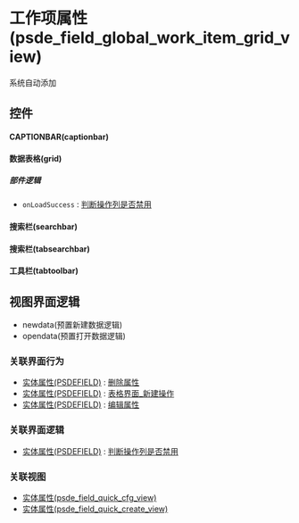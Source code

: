 # 工作项属性(psde_field_global_work_item_grid_view)  <!-- {docsify-ignore-all} -->


系统自动添加



## 控件
#### CAPTIONBAR(captionbar)
#### 数据表格(grid)

##### 部件逻辑
* `onLoadSuccess` : [判断操作列是否禁用](module/extension/PSDEField/uilogic/judge_column_state)
#### 搜索栏(searchbar)
#### 搜索栏(tabsearchbar)
#### 工具栏(tabtoolbar)

## 视图界面逻辑
  * newdata(预置新建数据逻辑)
  * opendata(预置打开数据逻辑)


### 关联界面行为
  * [实体属性(PSDEFIELD)](module/extension/PSDEField) : [删除属性](module/extension/PSDEField#界面行为)
  * [实体属性(PSDEFIELD)](module/extension/PSDEField) : [表格界面_新建操作](module/extension/PSDEField#界面行为)
  * [实体属性(PSDEFIELD)](module/extension/PSDEField) : [编辑属性](module/extension/PSDEField#界面行为)

### 关联界面逻辑
  * [实体属性(PSDEFIELD)](module/extension/PSDEField) : [判断操作列是否禁用](module/extension/PSDEField/uilogic/judge_column_state)

### 关联视图
  * [实体属性(psde_field_quick_cfg_view)](app/view/psde_field_quick_cfg_view)
  * [实体属性(psde_field_quick_create_view)](app/view/psde_field_quick_create_view)

<script>
 const { createApp } = Vue
  createApp({
    data() {
      return {

      }
    }
  }).use(ElementPlus).mount('#app')
</script>